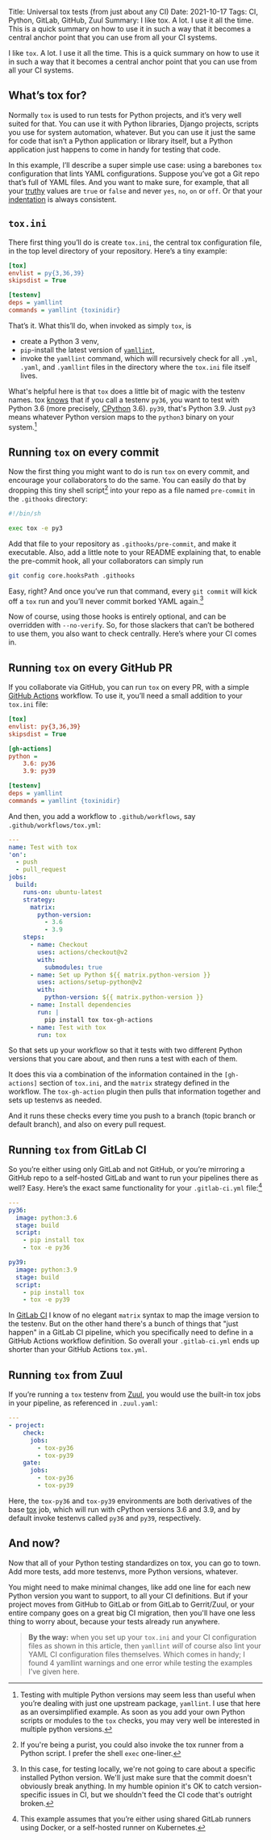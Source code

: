 Title: Universal tox tests (from just about any CI)
Date: 2021-10-17
Tags: CI, Python, GitLab, GitHub, Zuul
Summary: I like tox. A lot. I use it all the time. This is a quick summary on how to use it in such a way that it becomes a central anchor point that you can use from all your CI systems.

I like `tox`. A lot. I use it all the time. This is a quick summary on
how to use it in such a way that it becomes a central anchor point that
you can use from all your CI systems.

## What’s tox for?

Normally `tox` is used to run tests for Python projects, and it’s very
well suited for that. You can use it with Python libraries, Django
projects, scripts you use for system automation, whatever. But you can
use it just the same for code that isn’t a Python application or
library itself, but a Python application just happens to come in handy
for testing that code.

In this example, I’ll describe a super simple use case: using a
barebones `tox` configuration that lints YAML configurations. Suppose
you’ve got a Git repo that’s full of YAML files. And you want to make
sure, for example, that all your
[truthy](https://yamllint.readthedocs.io/en/stable/rules.html#module-yamllint.rules.truthy)
values are `true` or `false` and never `yes`, `no`, `on` or `off`. Or
that your
[indentation](https://yamllint.readthedocs.io/en/stable/rules.html#module-yamllint.rules.indentation)
is always consistent.

## `tox.ini`

There first thing you’ll do is create `tox.ini`, the central tox
configuration file, in the top level directory of your
repository. Here’s a tiny example:

```ini
[tox]
envlist = py{3,36,39}
skipsdist = True

[testenv]
deps = yamllint
commands = yamllint {toxinidir}
```

That’s it. What this’ll do, when invoked as simply `tox`, is

* create a Python 3 venv,
* `pip`-install the latest version of
  [`yamllint`](https://yamllint.readthedocs.io/en/stable/),
* invoke the `yamllint` command, which will recursively check for all
  `.yml`, `.yaml`, and `.yamllint` files in the directory where the
  `tox.ini` file itself lives.

What's helpful here is that `tox` does a little bit of magic with the
testenv names. tox
[knows](https://tox.wiki/en/latest/example/basic.html#a-simple-tox-ini-default-environments)
that if you call a testenv `py36`, you want to test with Python 3.6
(more precisely, [CPython](https://en.wikipedia.org/wiki/CPython)
3.6). `py39`, that's Python 3.9. Just `py3` means whatever Python
version maps to the `python3` binary on your system.[^python-versions] 

[^python-versions]: Testing with multiple Python versions may seem
    less than useful when you’re dealing with just one upstream
    package, `yamllint`. I use that here as an oversimplified
    example. As soon as you add your own Python scripts or modules to
    the `tox` checks, you may very well be interested in multiple
    python versions.

## Running `tox` on every commit

Now the first thing you might want to do is run `tox` on every commit,
and encourage your collaborators to do the same. You can easily do
that by dropping this tiny shell script[^shell-script] into your repo
as a file named `pre-commit` in the `.githooks` directory:

[^shell-script]: If you're being a purist, you could also invoke the
    tox runner from a Python script. I prefer the shell `exec`
    one-liner.


```bash
#!/bin/sh

exec tox -e py3
```

Add that file to your repository as `.githooks/pre-commit`, and make
it executable. Also, add a little note to your README explaining that,
to enable the pre-commit hook, all your collaborators can simply run

```bash
git config core.hooksPath .githooks
```

Easy, right? And once you’ve run that command, every `git commit` will
kick off a `tox` run and you’ll never commit borked YAML again.[^py3]

[^py3]: In this case, for testing locally, we're not going to care
    about a specific installed Python version. We'll just make sure
    that the commit doesn't obviously break anything. In my humble
    opinion it's OK to catch version-specific issues in CI, but we
    shouldn't feed the CI code that's outright broken.

Now of course, using those hooks is entirely optional, and can be
overridden with `--no-verify`. So, for those slackers that can’t be
bothered to use them, you also want to check centrally. Here’s where
your CI comes in.

## Running `tox` on every GitHub PR

If you collaborate via GitHub, you can run `tox` on every PR, with a
simple [GitHub Actions](https://docs.github.com/en/actions)
workflow. To use it, you’ll need a small addition to your `tox.ini`
file:

```ini
[tox]
envlist: py{3,36,39}
skipsdist = True

[gh-actions]
python =
    3.6: py36
    3.9: py39

[testenv]
deps = yamllint
commands = yamllint {toxinidir}
```

And then, you add a workflow to `.github/workflows`, say
`.github/workflows/tox.yml`:

```yaml
---
name: Test with tox
'on':
  - push
  - pull_request
jobs:
  build:
    runs-on: ubuntu-latest
    strategy:
      matrix:
        python-version:
          - 3.6
          - 3.9
    steps:
      - name: Checkout
        uses: actions/checkout@v2
        with:
          submodules: true
      - name: Set up Python ${{ matrix.python-version }}
        uses: actions/setup-python@v2
        with:
          python-version: ${{ matrix.python-version }}
      - name: Install dependencies
        run: |
          pip install tox tox-gh-actions
      - name: Test with tox
        run: tox
```

So that sets up your workflow so that it tests with two different
Python versions that you care about, and then runs a test with each of
them.

It does this via a combination of the information contained in the
`[gh-actions]` section of `tox.ini`, and the `matrix` strategy defined
in the workflow. The `tox-gh-action` plugin then pulls that
information together and sets up testenvs as needed.

And it runs these checks every time you push to a branch (topic branch
or default branch), and also on every pull request.

## Running `tox` from GitLab CI

So you’re either using only GitLab and not GitHub, or you’re mirroring
a GitHub repo to a self-hosted GitLab and want to run your pipelines
there as well? Easy. Here’s the exact same functionality for your
`.gitlab-ci.yml` file:[^docker-runners]

[^docker-runners]: This example assumes that you’re either using
    shared GitLab runners using Docker, or a self-hosted runner on
    Kubernetes.

```yaml
---
py36:
  image: python:3.6
  stage: build
  script:
    - pip install tox
    - tox -e py36

py39:
  image: python:3.9
  stage: build
  script:
    - pip install tox
    - tox -e py39
```

In [GitLab CI](https://docs.gitlab.com/ee/ci/) I know of no elegant
`matrix` syntax to map the image version to the testenv. But on the
other hand there's a bunch of things that "just happen" in a GitLab CI
pipeline, which you specifically need to define in a GitHub Actions
workflow definition. So overall your `.gitlab-ci.yml` ends up shorter
than your GitHub Actions `tox.yml`.

## Running `tox` from Zuul

If you’re running a `tox` testenv from [Zuul](https://zuul-ci.org/),
you would use the built-in tox jobs in your pipeline, as referenced in
`.zuul.yaml`:

```yaml
---
- project:
    check:
      jobs:
        - tox-py36
        - tox-py39
    gate:
      jobs:
        - tox-py36
        - tox-py39
```

Here, the `tox-py36` and `tox-py39` environments are both derivatives
of the base
[tox](https://zuul-ci.org/docs/zuul-jobs/python-jobs.html#job-tox)
job, which will run with cPython versions 3.6 and 3.9, and by default
invoke testenvs called `py36` and `py39`, respectively.

## And now?

Now that all of your Python testing standardizes on tox, you can go to
town. Add more tests, add more testenvs, more Python versions,
whatever.

You might need to make minimal changes, like add one line for each new
Python version you want to support, to all your CI definitions. But if
your project moves from GitHub to GitLab or from GitLab to
Gerrit/Zuul, or your entire company goes on a great big CI migration,
then you'll have one less thing to worry about, because your tests
already run anywhere.

> **By the way:** when you set up your `tox.ini` and your CI
> configuration files as shown in this article, then `yamllint` *will*
> of course also lint your YAML CI configuration files
> themselves. Which comes in handy; I found 4 yamllint warnings and
> one error while testing the examples I’ve given here.

